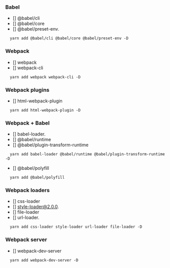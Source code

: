 ### Babel

- [] @babel/cli
- [] @babel/core
- [] @babel/preset-env.

```
  yarn add @babel/cli @babel/core @babel/preset-env -D
```

### Webpack

- [] webpack
- [] webpack-cli

```
  yarn add webpack webpack-cli -D
```

### Webpack plugins

- [] html-webpack-plugin

```
  yarn add html-webpack-plugin -D
```

### Webpack + Babel

- [] babel-loader.
- [] @babel/runtime
- [] @babel/plugin-transform-runtime

```
  yarn add babel-loader @babel/runtime @babel/plugin-transform-runtime -D
```

- [] @babel/polyfill

```
  yarn add @babel/polyfill
```

### Webpack loaders

- [] css-loader
- [] style-loader@2.0.0.
- [] file-loader
- [] url-loader.

```
  yarn add css-loader style-loader url-loader file-loader -D
```

### Webpack server

- [] webpack-dev-server

```
  yarn add webpack-dev-server -D
```
